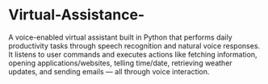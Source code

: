 # Virtual-Assistance-
A voice-enabled virtual assistant built in Python that performs daily productivity tasks through speech recognition and natural voice responses. It listens to user commands and executes actions like fetching information, opening applications/websites, telling time/date, retrieving weather updates, and sending emails — all through voice interaction.
